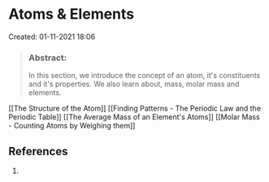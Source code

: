 # Atoms & Elements
Created: 01-11-2021 18:06

> ### **Abstract:** 
> In this section, we introduce the concept of an atom, it's constituents and it's properties. We also learn about, mass, molar mass and elements.

[[The Structure of the Atom]]
[[Finding Patterns - The Periodic Law and the Periodic Table]]
[[The Average Mass of an Element's Atoms]]
[[Molar Mass - Counting Atoms by Weighing them]]


## References
1. 